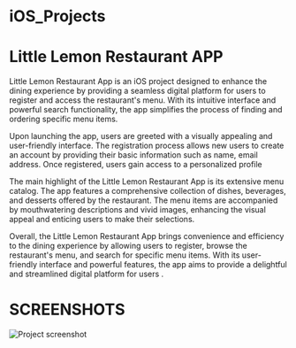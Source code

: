 # iOS_Projects
# Little Lemon Restaurant APP
Little Lemon  Restaurant App is an iOS project designed to enhance the dining experience by providing a seamless digital platform for users to register and access the restaurant's menu. With its intuitive interface and powerful search functionality, the app simplifies the process of finding and ordering specific menu items.

Upon launching the app, users are greeted with a visually appealing and user-friendly interface. The registration process allows new users to create an account by providing their basic information such as name, email address. Once registered, users gain access to a personalized profile 

The main highlight of the Little Lemon Restaurant App is its extensive menu catalog. The app features a comprehensive collection of dishes, beverages, and desserts offered by the restaurant.  The menu items are accompanied by mouthwatering descriptions and vivid images, enhancing the visual appeal and enticing users to make their selections.

Overall, the Little Lemon Restaurant App brings convenience and efficiency to the dining experience by allowing users to register, browse the restaurant's menu, and search for specific menu items. With its user-friendly interface and powerful features, the app aims to provide a delightful and streamlined digital platform for users .

# SCREENSHOTS


![Project screenshot](https://github.com/abdiysf/iOS_Projects/assets/111193602/9eed58ed-607f-4935-b666-5c7f08e69161)
